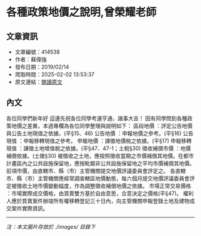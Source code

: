 # 各種政策地價之說明,曾榮耀老師

## 文章資訊
- 文章編號：414538
- 作者：蘇偉強
- 發布日期：2019/02/14
- 爬取時間：2025-02-02 13:53:37
- 原文連結：[閱讀原文](https://real-estate.get.com.tw/Columns/detail.aspx?no=414538)

## 內文
各位同學們新年好
這邊先祝各位同學考運亨通，諸事大吉！
因有同學問到各種政策地價之差異，本週專欄為各位同學整理與說明如下：
區段地價
：評定公告地價與公告土地現值之依據。(平§15、46)
公告地價
：申報地價之參考。(平§16)
公告現值
：申報移轉現值之參考。
申報地價
：課徵地價稅之依據。(平§17)
申報移轉現值
：課徵土地增值稅之依據。(平§47、47-1；土稅§30)
徵收補償市價
：地價補償依據。(土徵§30)
被徵收之土地，應按照徵收當期之市價補償其地價。在都市計畫區內之公共設施保留地，應按毗鄰非公共設施保留地之平均市價補償其地價。
前項市價，由直轄市、縣（市）主管機關提交地價評議委員會評定之。
各直轄市、縣（市）主管機關應經常調查轄區地價動態，每六個月提交地價評議委員會評定被徵收土地市價變動幅度，作為調整徵收補償地價之依據。
市場正常交易價格
：市場實際成交價格，由買賣雙方基於自由意思，合意決定之價格(平§47)。
權利人應於買賣案件辦竣所有權移轉登記三十日內，向主管機關申報登錄土地及建物成交案件實際資訊。

---
*注：本文圖片存放於 ./images/ 目錄下*
